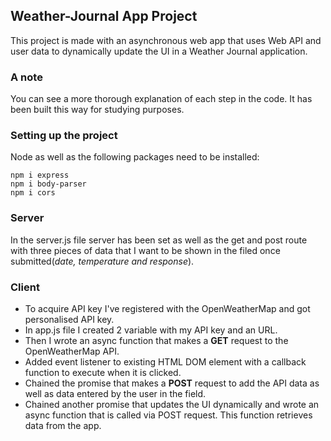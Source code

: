 ## Weather-Journal App Project
This project is made with an asynchronous web app that uses Web API and user data to dynamically update the UI in a Weather Journal application. 

### A note 
You can see a more thorough explanation of each step in the code. It has been built this way for studying purposes. 

### Setting up the project 
Node as well as the following packages need to be installed:
```
npm i express
npm i body-parser
npm i cors
```
### Server 
In the server.js file server has been set as well as the get and post route with three pieces of data that I want to be shown in the filed once submitted(_date, temperature and response_).

### Client 
- To acquire API key I've registered with the OpenWeatherMap and got personalised API key. 
- In app.js file I created 2 variable with my API key and an URL. 
- Then I wrote an async function that makes a **GET** request to the OpenWeatherMap API. 
- Added event listener to existing HTML DOM element with a callback function to execute when it is clicked. 
- Chained the promise that makes a **POST** request to add the API data as well as data entered by the user in the field. 
- Chained another promise that updates the UI dynamically and wrote an async function that is called via POST request. This function retrieves data from the app. 
